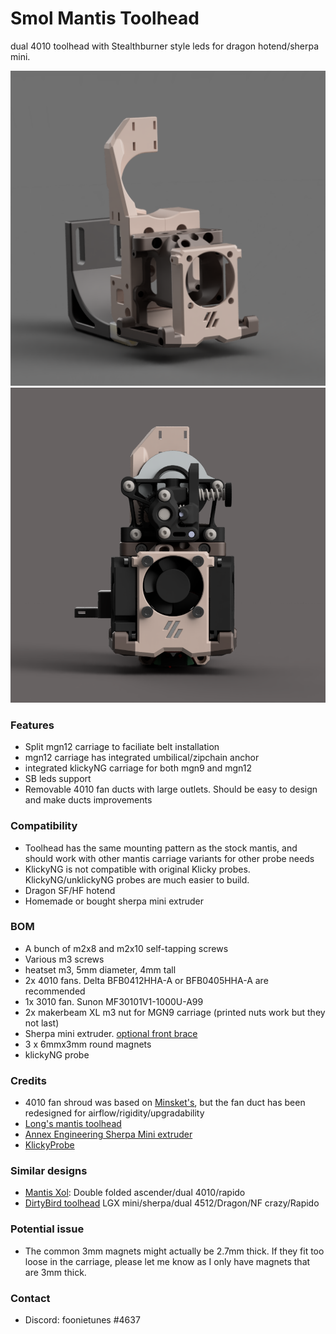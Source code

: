 # Smol Mantis Toolhead

dual 4010 toolhead with Stealthburner style leds for dragon hotend/sherpa mini.

![](./images/front.png) ![](./images/built.png)

### Features
* Split mgn12 carriage to faciliate belt installation
* mgn12 carriage has integrated umbilical/zipchain anchor
* integrated klickyNG carriage for both mgn9 and mgn12
* SB leds support 
* Removable 4010 fan ducts with large outlets. Should be easy to design and make ducts improvements


### Compatibility
* Toolhead has the same mounting pattern as the stock mantis, and should work with other mantis carriage variants for other probe needs
* KlickyNG is not compatible with original Klicky probes. KlickyNG/unklickyNG probes are much easier to build.
* Dragon SF/HF hotend
* Homemade or bought sherpa mini extruder


### BOM
* A bunch of m2x8 and m2x10 self-tapping screws
* Various m3 screws
* heatset m3, 5mm diameter, 4mm tall
* 2x 4010 fans. Delta BFB0412HHA-A or BFB0405HHA-A are recommended
* 1x 3010 fan. Sunon MF30101V1-1000U-A99 
* 2x makerbeam XL m3 nut for MGN9 carriage (printed nuts work but they not last)
* Sherpa mini extruder. [optional front brace](https://github.com/Annex-Engineering/Annex-Engineering_User_Mods/tree/main/Extruders/Sherpa_Mini/Extruder_Mods/Long-housing_front_angled_front_brace)
* 3 x 6mmx3mm round magnets
* klickyNG probe


### Credits
* 4010 fan shroud was based on [Minsket's](https://github.com/Minsekt/moronvods/tree/main/Dual_4010_SB_LEDS), but the fan duct has been redesigned for airflow/rigidity/upgradability
* [Long's mantis toolhead](https://github.com/mandryd/VoronUsers/tree/master/printer_mods/Long/Mantis_Dual_5015)
* [Annex Engineering Sherpa Mini extruder](https://github.com/Annex-Engineering/Sherpa_Mini-Extruder)
* [KlickyProbe](https://github.com/jlas1/Klicky-Probe)


### Similar designs

* [Mantis Xol](https://github.com/CorvidBuilds/Mantis-Xol): Double folded ascender/dual 4010/rapido
* [DirtyBird toolhead](https://github.com/makerbogans/dirtybird) LGX mini/sherpa/dual 4512/Dragon/NF crazy/Rapido

### Potential issue
* The common 3mm magnets might actually be 2.7mm thick. If they fit too loose in the carriage, please let me know as I only have magnets that are 3mm thick.

### Contact

* Discord: foonietunes #4637